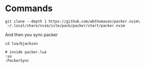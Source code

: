 # Commands
```
git clone --depth 1 https://github.com/wbthomason/packer.nvim\
 ~/.local/share/nvim/site/pack/packer/start/packer.nvim
```

And then you sync packer
```
cd lua/bjackson

# inside packer.lua
:so
:PackerSync
```
